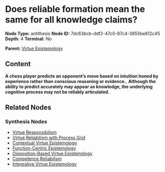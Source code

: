 # Does reliable formation mean the same for all knowledge claims?

**Node Type:** antithesis
**Node ID:** 7dc63bcb-ddf2-47c0-87c4-3855be612c45
**Depth:** 4
**Terminal:** No

**Parent:** [Virtue Epistemology](virtue-epistemology-synthesis-63bd3a46-a324-4547-a741-9a185f9bd092.md)

## Content

**A chess player predicts an opponent’s move based on intuition honed by experience rather than conscious reasoning or evidence.**, **Although the ability to predict accurately may appear as knowledge, the underlying cognitive process may not be reliably articulated.**

## Related Nodes

### Synthesis Nodes

- [Virtue Responsibilism](virtue-responsibilism-synthesis-210bfdb5-6ccc-43c6-92e4-1b952f396372.md)
- [Virtue Reliabilism with Process Grid](virtue-reliabilism-with-process-grid-synthesis-22524fac-bcc3-474d-b9dc-a888695890d7.md)
- [Contextual Virtue Epistemology](contextual-virtue-epistemology-synthesis-541e06da-5009-425f-a0aa-e63b6f3b228d.md)
- [Function-Centric Epistemology](function-centric-epistemology-synthesis-ea7a80b8-7198-421a-9d5e-a998446008df.md)
- [Disposition-Based Virtue Epistemology](disposition-based-virtue-epistemology-synthesis-1d4d3077-d912-4322-ad73-ccd546d6d85a.md)
- [Competence Reliabilism](competence-reliabilism-synthesis-9548fe17-0367-43ca-acaf-51057409cf2c.md)
- [Integrative Virtue Epistemology](integrative-virtue-epistemology-synthesis-c643b17d-f4bf-4e35-91e2-c60dda8ef7ee.md)
